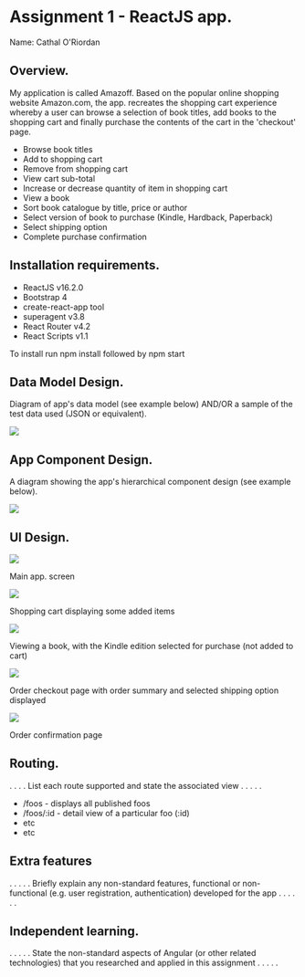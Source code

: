 # Assignment 1 - ReactJS app.

Name: Cathal O'Riordan

## Overview.

My application is called Amazoff. Based on the popular online shopping website Amazon.com, the app. recreates the 
shopping cart experience whereby a user can browse a selection of book titles, add books to the shopping cart and 
finally purchase the contents of the cart in the 'checkout' page.

+ Browse book titles
+ Add to shopping cart
+ Remove from shopping cart
+ View cart sub-total
+ Increase or decrease quantity of item in shopping cart
+ View a book
+ Sort book catalogue by title, price or author
+ Select version of book to purchase (Kindle, Hardback, Paperback)
+ Select shipping option
+ Complete purchase confirmation

## Installation requirements.
+ ReactJS v16.2.0
+ Bootstrap 4
+ create-react-app tool
+ superagent v3.8
+ React Router v4.2
+ React Scripts v1.1 

To install run npm install followed by npm start

## Data Model Design.

Diagram of app's data model (see example below) AND/OR a sample of the test data used (JSON or equivalent).

![][image1]

## App Component Design.

A diagram showing the app's hierarchical component design (see example below). 

![][image2]

## UI Design.

![][image3]

Main app. screen

![][image4]

Shopping cart displaying some added items

![][image5]

Viewing a book, with the Kindle edition selected for purchase (not added to cart)

![][image6]

Order checkout page with order summary and selected shipping option displayed

![][image7]

Order confirmation page

## Routing.
. . . . List each route supported and state the associated view . . . . . 

+ /foos - displays all published foos
+ /foos/:id - detail view of a particular foo (:id)
+ etc
+ etc

## Extra features

. . . . . Briefly explain any non-standard features, functional or non-functional (e.g. user registration, authentication) developed for the app . . . . . .  

## Independent learning.

. . . . . State the non-standard aspects of Angular (or other related technologies) that you researched and applied in this assignment . . . . .  



[image1]: ./model.png
[image2]: ./design1.png
[image3]: ./screen.png
[image4]: ./screen2.png
[image5]: ./screen3.png
[image6]: ./screen4.png
[image7]: ./screen5.png